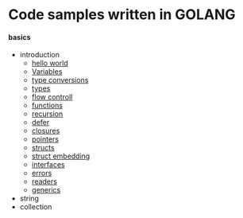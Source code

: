 # Code samples written in GOLANG

#### basics
- introduction
  - [hello world](./codes/basics/introduction/hello_world.go)
  - [Variables](./codes/basics/introduction/variables.go)
  - [type conversions](./codes/basics/introduction/type_conversions.go)
  - [types](./codes/basics/introduction/types.go)
  - [flow controll](./codes/basics/introduction/flow_control.go)
  - [functions](./codes/basics/introduction/functions.go)
  - [recursion](./codes/basics/introduction/recursion.go)
  - [defer](./codes/basics/introduction/defer.go)
  - [closures](./codes/basics/introduction/colsures.go)
  - [pointers](./codes/basics/introduction/pointers.go)
  - [structs](./codes/basics/introduction/structs.go)
  - [struct embedding](./codes/basics/introduction/struct_embedding.go)
  - [interfaces](./codes/basics/introduction/interfaces.go)
  - [errors](./codes/basics/introduction/errors.go)
  - [readers](./codes/basics/introduction/readers.go)
  - [generics](./codes/basics/introduction/generics.go)
- string
- collection